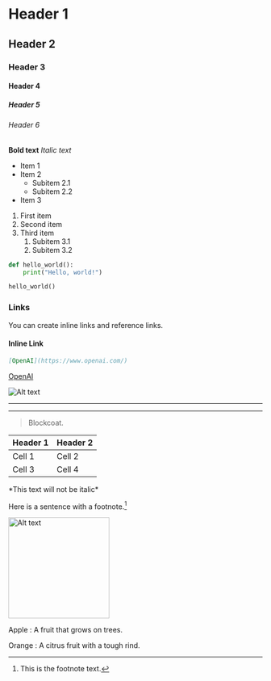 # Header 1
## Header 2
### Header 3
#### Header 4
##### Header 5
###### Header 6

**Bold text**
*Italic text*
- Item 1
- Item 2
  - Subitem 2.1
  - Subitem 2.2
- Item 3
1. First item
2. Second item
3. Third item
   1. Subitem 3.1
   2. Subitem 3.2
```python
def hello_world():
    print("Hello, world!")

hello_world()
```
### Links

You can create inline links and reference links.

#### Inline Link

```markdown
[OpenAI](https://www.openai.com/)
```

[OpenAI][1]

[1]: https://www.openai.com/
![Alt text](path/to/image.png)

---

***

> Blockcoat.

| Header 1 | Header 2 |
|----------|----------|
| Cell 1   | Cell 2   |
| Cell 3   | Cell 4   |

\*This text will not be italic\*

Here is a sentence with a footnote.[^1]

[^1]: This is the footnote text.

<img src="path/to/image.png" alt="Alt text" width="200"/>


Apple
: A fruit that grows on trees.

Orange
: A citrus fruit with a tough rind.


